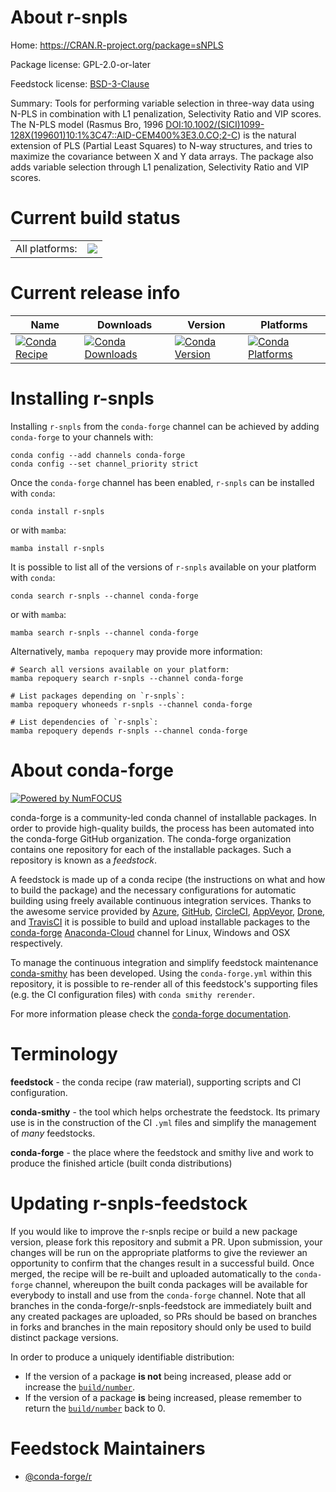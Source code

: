 About r-snpls
=============

Home: https://CRAN.R-project.org/package=sNPLS

Package license: GPL-2.0-or-later

Feedstock license: [BSD-3-Clause](https://github.com/conda-forge/r-snpls-feedstock/blob/main/LICENSE.txt)

Summary: Tools for performing variable selection in three-way data using N-PLS in combination with L1 penalization, Selectivity Ratio and VIP scores. The N-PLS model (Rasmus Bro, 1996 <DOI:10.1002/(SICI)1099-128X(199601)10:1%3C47::AID-CEM400%3E3.0.CO;2-C>) is the natural extension of PLS (Partial Least Squares) to N-way structures, and tries to maximize the covariance between X and Y data arrays. The package also adds variable selection through L1 penalization, Selectivity Ratio and VIP scores.

Current build status
====================


<table><tr><td>All platforms:</td>
    <td>
      <a href="https://dev.azure.com/conda-forge/feedstock-builds/_build/latest?definitionId=5787&branchName=main">
        <img src="https://dev.azure.com/conda-forge/feedstock-builds/_apis/build/status/r-snpls-feedstock?branchName=main">
      </a>
    </td>
  </tr>
</table>

Current release info
====================

| Name | Downloads | Version | Platforms |
| --- | --- | --- | --- |
| [![Conda Recipe](https://img.shields.io/badge/recipe-r--snpls-green.svg)](https://anaconda.org/conda-forge/r-snpls) | [![Conda Downloads](https://img.shields.io/conda/dn/conda-forge/r-snpls.svg)](https://anaconda.org/conda-forge/r-snpls) | [![Conda Version](https://img.shields.io/conda/vn/conda-forge/r-snpls.svg)](https://anaconda.org/conda-forge/r-snpls) | [![Conda Platforms](https://img.shields.io/conda/pn/conda-forge/r-snpls.svg)](https://anaconda.org/conda-forge/r-snpls) |

Installing r-snpls
==================

Installing `r-snpls` from the `conda-forge` channel can be achieved by adding `conda-forge` to your channels with:

```
conda config --add channels conda-forge
conda config --set channel_priority strict
```

Once the `conda-forge` channel has been enabled, `r-snpls` can be installed with `conda`:

```
conda install r-snpls
```

or with `mamba`:

```
mamba install r-snpls
```

It is possible to list all of the versions of `r-snpls` available on your platform with `conda`:

```
conda search r-snpls --channel conda-forge
```

or with `mamba`:

```
mamba search r-snpls --channel conda-forge
```

Alternatively, `mamba repoquery` may provide more information:

```
# Search all versions available on your platform:
mamba repoquery search r-snpls --channel conda-forge

# List packages depending on `r-snpls`:
mamba repoquery whoneeds r-snpls --channel conda-forge

# List dependencies of `r-snpls`:
mamba repoquery depends r-snpls --channel conda-forge
```


About conda-forge
=================

[![Powered by
NumFOCUS](https://img.shields.io/badge/powered%20by-NumFOCUS-orange.svg?style=flat&colorA=E1523D&colorB=007D8A)](https://numfocus.org)

conda-forge is a community-led conda channel of installable packages.
In order to provide high-quality builds, the process has been automated into the
conda-forge GitHub organization. The conda-forge organization contains one repository
for each of the installable packages. Such a repository is known as a *feedstock*.

A feedstock is made up of a conda recipe (the instructions on what and how to build
the package) and the necessary configurations for automatic building using freely
available continuous integration services. Thanks to the awesome service provided by
[Azure](https://azure.microsoft.com/en-us/services/devops/), [GitHub](https://github.com/),
[CircleCI](https://circleci.com/), [AppVeyor](https://www.appveyor.com/),
[Drone](https://cloud.drone.io/welcome), and [TravisCI](https://travis-ci.com/)
it is possible to build and upload installable packages to the
[conda-forge](https://anaconda.org/conda-forge) [Anaconda-Cloud](https://anaconda.org/)
channel for Linux, Windows and OSX respectively.

To manage the continuous integration and simplify feedstock maintenance
[conda-smithy](https://github.com/conda-forge/conda-smithy) has been developed.
Using the ``conda-forge.yml`` within this repository, it is possible to re-render all of
this feedstock's supporting files (e.g. the CI configuration files) with ``conda smithy rerender``.

For more information please check the [conda-forge documentation](https://conda-forge.org/docs/).

Terminology
===========

**feedstock** - the conda recipe (raw material), supporting scripts and CI configuration.

**conda-smithy** - the tool which helps orchestrate the feedstock.
                   Its primary use is in the construction of the CI ``.yml`` files
                   and simplify the management of *many* feedstocks.

**conda-forge** - the place where the feedstock and smithy live and work to
                  produce the finished article (built conda distributions)


Updating r-snpls-feedstock
==========================

If you would like to improve the r-snpls recipe or build a new
package version, please fork this repository and submit a PR. Upon submission,
your changes will be run on the appropriate platforms to give the reviewer an
opportunity to confirm that the changes result in a successful build. Once
merged, the recipe will be re-built and uploaded automatically to the
`conda-forge` channel, whereupon the built conda packages will be available for
everybody to install and use from the `conda-forge` channel.
Note that all branches in the conda-forge/r-snpls-feedstock are
immediately built and any created packages are uploaded, so PRs should be based
on branches in forks and branches in the main repository should only be used to
build distinct package versions.

In order to produce a uniquely identifiable distribution:
 * If the version of a package **is not** being increased, please add or increase
   the [``build/number``](https://docs.conda.io/projects/conda-build/en/latest/resources/define-metadata.html#build-number-and-string).
 * If the version of a package **is** being increased, please remember to return
   the [``build/number``](https://docs.conda.io/projects/conda-build/en/latest/resources/define-metadata.html#build-number-and-string)
   back to 0.

Feedstock Maintainers
=====================

* [@conda-forge/r](https://github.com/conda-forge/r/)

